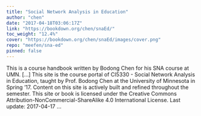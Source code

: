 ```yaml
---
title: "Social Network Analysis in Education"
author: "chen"
date: "2017-04-18T03:06:17Z"
link: "https://bookdown.org/chen/snaEd/"
toc_weight: "12.4%"
cover: "https://bookdown.org/chen/snaEd/images/cover.png"
repo: "meefen/sna-ed"
pinned: false
---
```


This is a course handbook written by Bodong Chen for his SNA course at UMN. [...] This site is the course portal of CI5330 - Social Network Analysis in Education, taught by Prof. Bodong Chen at the University of Minnesota in Spring ’17. Content on this site is actively built and refined throughout the semester. This site or book is licensed under the Creative Commons Attribution-NonCommercial-ShareAlike 4.0 International License. Last update: 2017-04-17  ...
